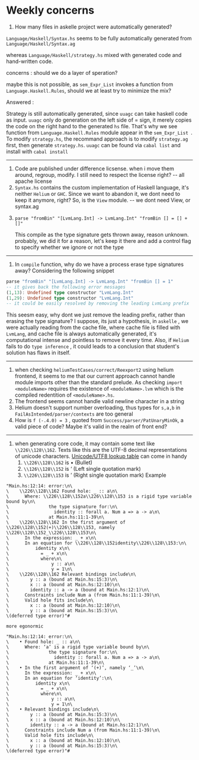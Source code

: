 
# Weekly concerns 
1. How many files in askelle project were automatically generated?
  
`Language/Haskell/Syntax.hs` seems to be fully automatically generated from `Language/Haskell/Syntax.ag`

whereas `Language/Haskell/strategy.hs` mixed with generated code and hand-written code.

concerns : should we do a layer of speration? 

maybe this is not possible, as `sem_Expr_List` invokes a function from `Language.Haskell.Rules`, should we at least try to minimize the mix?

Answered :

Strategy is still automatically generated, since `uuagc` can take haskell code as input. `uuagc` only do generation on the left side of $=$ sign, it merely copies the code on the right hand  to the generated `hs` file. That's why we see function from `Language.Haskell.Rules` module appear in the `sem_Expr_List `. 
To modify `strategy.hs`, the recommand approach is to modify `strategy.ag` first, then generate `strategy.hs`. 
`uuagc` can be found via `cabal list` and install with `cabal install`


---
1. Code are published under difference licsense. when i move them around, regroup, modify. I still need to respect the license right?  -- all apache license 
2. `Syntax.hs` contains the custom implementation of Haskell language, it's neither `Helium` or `GHC`. Since we want to abandon it, we dont need to keep it anymore, right? So, is the `View` module. -- 
   we dont need View, or syntax.ag 
3. ```
   parse "fromBin" "[LvmLang.Int] -> LvmLang.Int" "fromBin [] = [] + []"
   ```
   This compile as the type signature gets thrown away, reason unknown.
   probably, we did it for a reason, let's keep it there
   and add a control flag to specify whether we ignore or not the type
  

--- 
1. In `compile` function, why do we have a process erase type signatures away?
Considering the following snippet 
```haskell
parse "fromBin" "[LvmLang.Int] -> LvmLang.Int" "fromBin [] = 1"
-- it gives back the following error messages
(1,13): Undefined type constructor "LvmLang.Int"
(1,29): Undefined type constructor "LvmLang.Int"
-- it could be easily resolved by removing the leading LvmLang prefix
```
This seesm easy, why dont we just remove the leading prefix, rather than erasing the type signature?
I suppose, its just a hypothesis, in `askelle` , we were actually reading from the cache file, where cache file is filled with `LvmLang`, and cache file is always automatically generated, it's computational intense and pointless to remove it every time. Also, if `Helium` fails to do `type inference` , it could leads to a conclusion that student's solution has flaws in itself.


--- 
1. when checking `heliumTestCases/correct/Reexport2` using helium frontend, it seems to me that our current approach cannot handle module imports other than the standard prelude. As checking `import <moduleName>` requires the existence of `<moduleName>.lvm` which is the compiled redentition of `<moduleName>.hs`.
2. The frontend seems cannot handle valid newline character in a string 
3. Helium doesn't support number overloading, thus types for `s,a,b` in `FailAsIntended/parser/contexts` are too general
4. How is `f (-.4.0) = 3` , quoted from `Success/parser/PatUnaryMinOk`, a valid piece of code? Maybe it's valid in the realm of front end?



---
1. when generating core code, it may contain some text like `\\226\\128\\162`. Texts like this are the UTF-8 decimal representations of unicode characters.  [Unicode/UTF8 lookup table](https://www.utf8-chartable.de/unicode-utf8-table.pl?start=8192&number=128&utf8=dec) can come in handy
   1.  `\\226\\128\\162` is  • (Bullet)
   2.  `\\126\\128\\152` is  ‘ (Left single quotation mark)
   3.  `\\226\\128\\153` is ’ (Right  single quotation mark)
Example
````
"Main.hs:12:14: error:\n\
\    \\226\\128\\162 Found hole: _ :: a\n\
\      Where: \\226\\128\\152a\\226\\128\\153 is a rigid type variable bound by\n\
\               the type signature for:\n\
\                 identity :: forall a. Num a => a -> a\n\
\               at Main.hs:11:1-39\n\
\    \\226\\128\\162 In the first argument of \\226\\128\\152(+)\\226\\128\\153, namely \\226\\128\\152_\\226\\128\\153\n\
\      In the expression: _ + x\n\
\      In an equation for \\226\\128\\152identity\\226\\128\\153:\n\
\          identity x\n\
\            = _ + x\n\
\            where\n\
\                y :: a\n\
\                y = 1\n\
\    \\226\\128\\162 Relevant bindings include\n\
\        y :: a (bound at Main.hs:15:3)\n\
\        x :: a (bound at Main.hs:12:10)\n\
\        identity :: a -> a (bound at Main.hs:12:1)\n\
\      Constraints include Num a (from Main.hs:11:1-39)\n\
\      Valid hole fits include\n\
\        x :: a (bound at Main.hs:12:10)\n\
\        y :: a (bound at Main.hs:15:3)\n\
\(deferred type error)"#

more egonormic 

"Main.hs:12:14: error:\n\
\    • Found hole: _ :: a\n\
\      Where: ‘a’ is a rigid type variable bound by\n\
\               the type signature for:\n\
\                 identity :: forall a. Num a => a -> a\n\
\               at Main.hs:11:1-39\n\
\    • In the first argument of ‘(+)’, namely ‘_’\n\
\      In the expression: _ + x\n\
\      In an equation for ‘identity’:\n\
\          identity x\n\
\            = _ + x\n\
\            where\n\
\                y :: a\n\
\                y = 1\n\
\    • Relevant bindings include\n\
\        y :: a (bound at Main.hs:15:3)\n\
\        x :: a (bound at Main.hs:12:10)\n\
\        identity :: a -> a (bound at Main.hs:12:1)\n\
\      Constraints include Num a (from Main.hs:11:1-39)\n\
\      Valid hole fits include\n\
\        x :: a (bound at Main.hs:12:10)\n\
\        y :: a (bound at Main.hs:15:3)\n\
\(deferred type error)"#


````